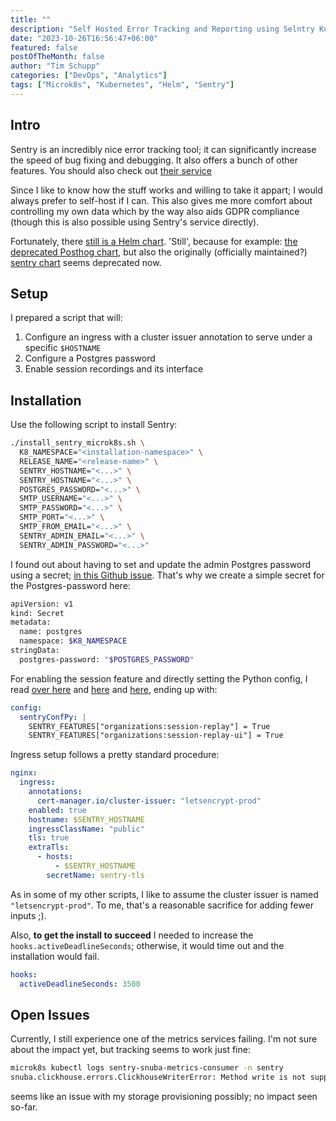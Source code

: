```yaml
---
title: ""
description: "Self Hosted Error Tracking and Reporting using Selntry Kubernetes and Helm"
date: "2023-10-26T16:56:47+06:00"
featured: false
postOfTheMonth: false
author: "Tim Schupp"
categories: ["DevOps", "Analytics"]
tags: ["Microk8s", "Kubernetes", "Helm", "Sentry"]
---
```


## Intro 

Sentry is an incredibly nice error tracking tool; it can significantly increase the speed of bug fixing and debugging. It also offers a bunch of other features. You should also check out [their service](https://sentry.io)

Since I like to know how the stuff works and willing to take it appart; I would always prefer to self-host if I can. This also gives me more comfort about controlling my own data which by the way also aids GDPR compliance (though this is also possible using Sentry's service directly).

Fortunately, there [still is a Helm chart](https://github.com/sentry-kubernetes/charts/tree/develop). 
'Still', because for example: [the deprecated Posthog chart](https://github.com/PostHog/charts-clickhouse), but also the originally (officially maintained?) [sentry chart](https://github.com/helm/charts/tree/master/stable/sentry) seems deprecated now.

## Setup

I prepared a script that will:

1. Configure an ingress with a cluster issuer annotation to serve under a specific `$HOSTNAME`
2. Configure a Postgres password
3. Enable session recordings and its interface

## Installation

Use the following script to install Sentry:

```bash
./install_sentry_microk8s.sh \
  K8_NAMESPACE="<installation-namespace>" \
  RELEASE_NAME="<release-name>" \
  SENTRY_HOSTNAME="<...>" \
  SENTRY_HOSTNAME="<...>" \
  POSTGRES_PASSWORD="<...>" \
  SMTP_USERNAME="<...>" \
  SMTP_PASSWORD="<...>" \
  SMTP_PORT="<...>" \
  SMTP_FROM_EMAIL="<...>" \
  SENTRY_ADMIN_EMAIL="<...>" \
  SENTRY_ADMIN_PASSWORD="<...>"
```

I found out about having to set and update the admin Postgres password using a secret; [in this Github issue](https://github.com/sentry-kubernetes/charts/issues/554).
That's why we create a simple secret for the Postgres-password here:

```bash
apiVersion: v1
kind: Secret
metadata:
  name: postgres
  namespace: $K8_NAMESPACE
stringData:
  postgres-password: "$POSTGRES_PASSWORD"
```

For enabling the session feature and directly setting the Python config, I read [over here](https://github.com/getsentry/self-hosted/issues/2057) and [here](https://github.com/getsentry/self-hosted/blob/master/sentry/sentry.conf.example.py) and [here](https://github.com/sentry-kubernetes/charts/issues/918), ending up with:

```yaml
config:
  sentryConfPy: |
    SENTRY_FEATURES["organizations:session-replay"] = True
    SENTRY_FEATURES["organizations:session-replay-ui"] = True
```

Ingress setup follows a pretty standard procedure:

```yaml
nginx:
  ingress:
    annotations:
      cert-manager.io/cluster-issuer: "letsencrypt-prod"
    enabled: true
    hostname: $SENTRY_HOSTNAME
    ingressClassName: "public"
    tls: true
    extraTls:
      - hosts:
          - $SENTRY_HOSTNAME
        secretName: sentry-tls
```

As in some of my other scripts, I like to assume the cluster issuer is named `"letsencrypt-prod"`. To me, that's a reasonable sacrifice for adding fewer inputs ;).

Also, **to get the install to succeed** I needed to increase the `hooks.activeDeadlineSeconds`; otherwise, it would time out and the installation would fail.

```yaml
hooks:
  activeDeadlineSeconds: 3500
```

## Open Issues

Currently, I still experience one of the metrics services failing. I'm not sure about the impact yet, but tracking seems to work just fine:

```bash
microk8s kubectl logs sentry-snuba-metrics-consumer -n sentry
snuba.clickhouse.errors.ClickhouseWriterError: Method write is not supported by storage Distributed with more than one shard and no sharding key provided (version 21.8.13.6 (official build))
```

seems like an issue with my storage provisioning possibly; no impact seen so-far.
